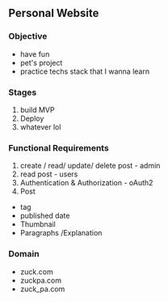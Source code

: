  ## Personal Website

### Objective
 - have fun
 - pet's project
 - practice techs stack that I wanna learn

###  Stages
1. build MVP
2. Deploy
3. whatever lol


### Functional  Requirements
1. create / read/ update/ delete post -  admin
2. read post - users
3. Authentication & Authorization - oAuth2
4. Post
- tag
- published date
- Thumbnail
- Paragraphs /Explanation


### Domain
- zuck.com
- zuckpa.com
- zuck_pa.com
